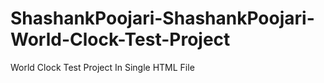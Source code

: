 # ShashankPoojari-ShashankPoojari-World-Clock-Test-Project
World Clock Test Project In Single HTML File
